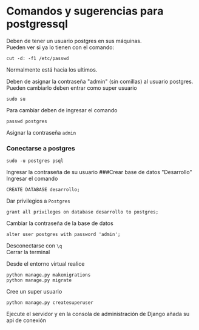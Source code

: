 # Comandos y sugerencias para postgressql

Deben de tener un usuario postgres en sus máquinas.  
Pueden ver si ya lo tienen con el comando:
```
cut -d: -f1 /etc/passwd
```
Normalmente está hacia los ultimos.  

Deben de asignar la contraseña "admin" (sin comillas) al usuario postgres.  
Pueden cambiarlo deben entrar como super usuario
```
sudo su
```
Para cambiar deben de ingresar el comando
```
passwd postgres
```
Asignar la contraseña ``` admin ```  

### Conectarse a postgres
```
sudo -u postgres psql
```
Ingresar la contraseña de su usuario
###Crear base de datos "Desarrollo"  
Ingresar el comando  
````
CREATE DATABASE desarrollo;
````
Dar privilegios a ```Postgres```  
````
grant all privileges on database desarrollo to postgres;
````

Cambiar la contraseña de la base de datos
````
alter user postgres with password 'admin';
````

Desconectarse con ```\q```  
Cerrar la terminal  

Desde el entorno virtual realice 
````
python manage.py makemigrations
python manage.py migrate
````

Cree un super usuario
````
python manage.py createsuperuser
````
Ejecute el servidor y en la consola de administración de Django añada su api de conexión 
